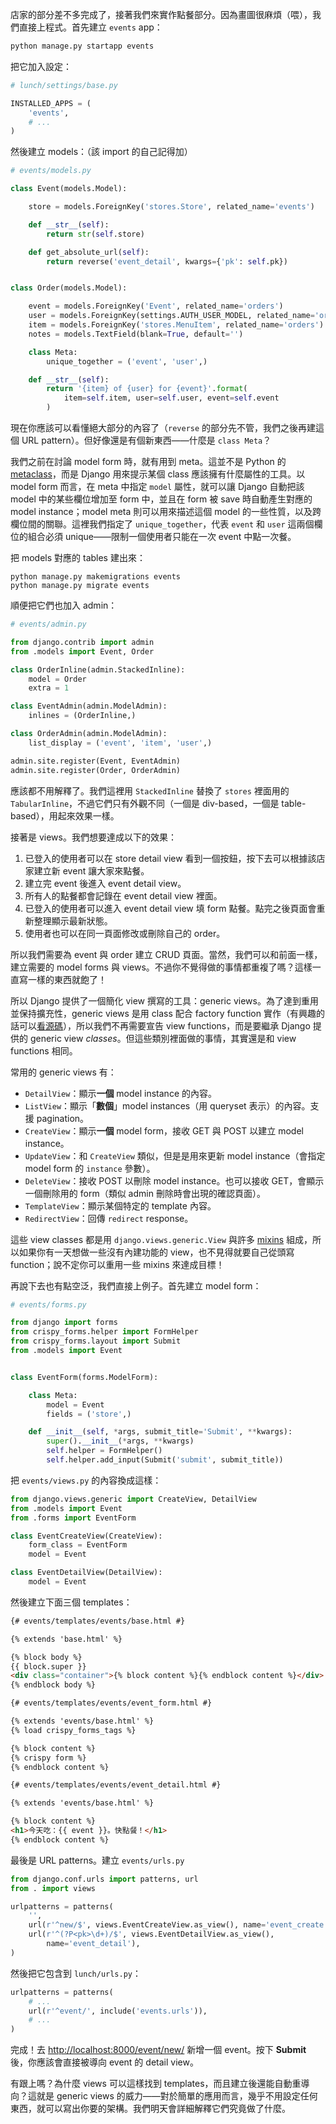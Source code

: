 店家的部分差不多完成了，接著我們來實作點餐部分。因為畫圖很麻煩（喂），我們直接上程式。首先建立 `events` app：

```bash
python manage.py startapp events
```

把它加入設定：

```python
# lunch/settings/base.py

INSTALLED_APPS = (
    'events',
    # ...
)
```

然後建立 models：（該 import 的自己記得加）

```python
# events/models.py

class Event(models.Model):

    store = models.ForeignKey('stores.Store', related_name='events')

    def __str__(self):
        return str(self.store)

    def get_absolute_url(self):
        return reverse('event_detail', kwargs={'pk': self.pk})


class Order(models.Model):

    event = models.ForeignKey('Event', related_name='orders')
    user = models.ForeignKey(settings.AUTH_USER_MODEL, related_name='orders')
    item = models.ForeignKey('stores.MenuItem', related_name='orders')
    notes = models.TextField(blank=True, default='')

    class Meta:
        unique_together = ('event', 'user',)

    def __str__(self):
        return '{item} of {user} for {event}'.format(
            item=self.item, user=self.user, event=self.event
        )
```

現在你應該可以看懂絕大部分的內容了（`reverse` 的部分先不管，我們之後再建這個 URL pattern）。但好像還是有個新東西——什麼是 `class Meta`？

我們之前在討論 model form 時，就有用到 meta。這並不是 Python 的 [metaclass](http://python-3-patterns-idioms-test.readthedocs.org/en/latest/Metaprogramming.html)，而是 Django 用來提示某個 class 應該擁有什麼屬性的工具。以 model form 而言，在 meta 中指定 `model` 屬性，就可以讓 Django 自動把該 model 中的某些欄位增加至 form 中，並且在 form 被 save 時自動產生對應的 model instance；model meta 則可以用來描述這個 model 的一些性質，以及跨欄位間的關聯。這裡我們指定了 `unique_together`，代表 `event` 和 `user` 這兩個欄位的組合必須 unique——限制一個使用者只能在一次 event 中點一次餐。

把 models 對應的 tables 建出來：

```base
python manage.py makemigrations events
python manage.py migrate events
```

順便把它們也加入 admin：

```python
# events/admin.py

from django.contrib import admin
from .models import Event, Order

class OrderInline(admin.StackedInline):
    model = Order
    extra = 1

class EventAdmin(admin.ModelAdmin):
    inlines = (OrderInline,)

class OrderAdmin(admin.ModelAdmin):
    list_display = ('event', 'item', 'user',)

admin.site.register(Event, EventAdmin)
admin.site.register(Order, OrderAdmin)
```

應該都不用解釋了。我們這裡用 `StackedInline` 替換了 `stores` 裡面用的 `TabularInline`，不過它們只有外觀不同（一個是 div-based，一個是 table-based），用起來效果一樣。

接著是 views。我們想要達成以下的效果：

1. 已登入的使用者可以在 store detail view 看到一個按鈕，按下去可以根據該店家建立新 event 讓大家來點餐。
2. 建立完 event 後進入 event detail view。
3. 所有人的點餐都會記錄在 event detail view 裡面。
4. 已登入的使用者可以進入 event detail view 填 form 點餐。點完之後頁面會重新整理顯示最新狀態。
5. 使用者也可以在同一頁面修改或刪除自己的 order。

所以我們需要為 event 與 order 建立 CRUD 頁面。當然，我們可以和前面一樣，建立需要的 model forms 與 views。不過你不覺得做的事情都重複了嗎？這樣一直寫一樣的東西就飽了！

所以 Django 提供了一個簡化 view 撰寫的工具：generic views。為了達到重用並保持擴充性，generic views 是用 class 配合 factory function 實作（有興趣的話可以[看源碼](http://ccbv.co.uk/projects/Django/1.7/django.views.generic.base/View/)），所以我們不再需要宣告 view functions，而是要繼承 Django 提供的 generic view *classes*。但這些類別裡面做的事情，其實還是和 view functions 相同。

常用的 generic views 有：

* `DetailView`：顯示**一個** model instance 的內容。
* `ListView`：顯示「**數個**」model instances（用 queryset 表示）的內容。支援 pagination。
* `CreateView`：顯示**一個** model form，接收 GET 與 POST 以建立 model instance。
* `UpdateView`：和 `CreateView` 類似，但是是用來更新 model instance（會指定 model form 的 `instance` 參數）。
* `DeleteView`：接收 POST 以刪除 model instance。也可以接收 GET，會顯示一個刪除用的 form（類似 admin 刪除時會出現的確認頁面）。
* `TemplateView`：顯示某個特定的 template 內容。
* `RedirectView`：回傳 `redirect` response。

這些 view classes 都是用 `django.views.generic.View` 與許多 [mixins](http://blog.csdn.net/gzlaiyonghao/article/details/1656969) 組成，所以如果你有一天想做一些沒有內建功能的 view，也不見得就要自己從頭寫 function；說不定你可以重用一些 mixins 來達成目標！

再說下去也有點空泛，我們直接上例子。首先建立 model form：

```python
# events/forms.py

from django import forms
from crispy_forms.helper import FormHelper
from crispy_forms.layout import Submit
from .models import Event


class EventForm(forms.ModelForm):

    class Meta:
        model = Event
        fields = ('store',)

    def __init__(self, *args, submit_title='Submit', **kwargs):
        super().__init__(*args, **kwargs)
        self.helper = FormHelper()
        self.helper.add_input(Submit('submit', submit_title))
```

把 `events/views.py` 的內容換成這樣：

```python
from django.views.generic import CreateView, DetailView
from .models import Event
from .forms import EventForm

class EventCreateView(CreateView):
    form_class = EventForm
    model = Event

class EventDetailView(DetailView):
    model = Event
```

然後建立下面三個 templates：

```html
{# events/templates/events/base.html #}

{% extends 'base.html' %}

{% block body %}
{{ block.super }}
<div class="container">{% block content %}{% endblock content %}</div>
{% endblock body %}
```


```html
{# events/templates/events/event_form.html #}

{% extends 'events/base.html' %}
{% load crispy_forms_tags %}

{% block content %}
{% crispy form %}
{% endblock content %}
```

```html
{# events/templates/events/event_detail.html #}

{% extends 'events/base.html' %}

{% block content %}
<h1>今天吃：{{ event }}。快點餐！</h1>
{% endblock content %}
```

最後是 URL patterns。建立 `events/urls.py`

```python
from django.conf.urls import patterns, url
from . import views

urlpatterns = patterns(
    '',
    url(r'^new/$', views.EventCreateView.as_view(), name='event_create'),
    url(r'^(?P<pk>\d+)/$', views.EventDetailView.as_view(),
        name='event_detail'),
)
```

然後把它包含到 `lunch/urls.py`：

```python
urlpatterns = patterns(
    # ...
    url(r'^event/', include('events.urls')),
    # ...
)
```

完成！去 <http://localhost:8000/event/new/> 新增一個 event。按下 **Submit** 後，你應該會直接被導向 event 的 detail view。

有跟上嗎？為什麼 views 可以這樣找到 templates，而且建立後還能自動重導向？這就是 generic views 的威力——對於簡單的應用而言，幾乎不用設定任何東西，就可以寫出你要的架構。我們明天會詳細解釋它們究竟做了什麼。
